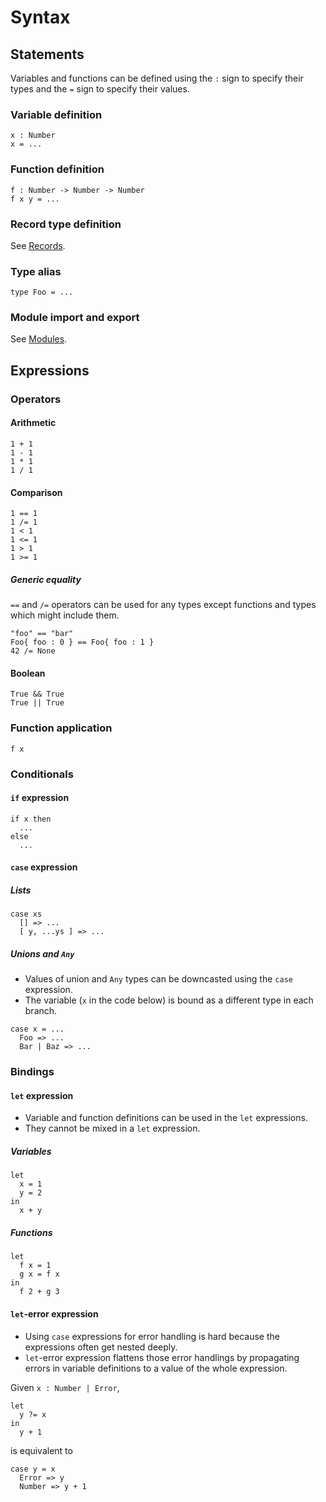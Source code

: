 # Syntax

## Statements

Variables and functions can be defined using the `:` sign to specify their types and the `=` sign to specify their values.

### Variable definition

```
x : Number
x = ...
```

### Function definition

```
f : Number -> Number -> Number
f x y = ...
```

### Record type definition

See [Records](types.md#records).

### Type alias

```
type Foo = ...
```

### Module import and export

See [Modules](modules.md).

## Expressions

### Operators

#### Arithmetic

```
1 + 1
1 - 1
1 * 1
1 / 1
```

#### Comparison

```
1 == 1
1 /= 1
1 < 1
1 <= 1
1 > 1
1 >= 1
```

##### Generic equality

`==` and `/=` operators can be used for any types except functions and types which might include them.

```
"foo" == "bar"
Foo{ foo : 0 } == Foo{ foo : 1 }
42 /= None
```

#### Boolean

```
True && True
True || True
```

### Function application

```
f x
```

### Conditionals

#### `if` expression

```
if x then
  ...
else
  ...
```

#### `case` expression

##### Lists

```
case xs
  [] => ...
  [ y, ...ys ] => ...
```

##### Unions and `Any`

- Values of union and `Any` types can be downcasted using the `case` expression.
- The variable (`x` in the code below) is bound as a different type in each branch.

```
case x = ...
  Foo => ...
  Bar | Baz => ...
```

### Bindings

#### `let` expression

- Variable and function definitions can be used in the `let` expressions.
- They cannot be mixed in a `let` expression.

##### Variables

```
let
  x = 1
  y = 2
in
  x + y
```

##### Functions

```
let
  f x = 1
  g x = f x
in
  f 2 + g 3
```

#### `let`-error expression

- Using `case` expressions for error handling is hard because the expressions often get nested deeply.
- `let`-error expression flattens those error handlings by propagating errors in variable definitions to a value of the whole expression.

Given `x : Number | Error`,

```
let
  y ?= x
in
  y + 1
```

is equivalent to

```
case y = x
  Error => y
  Number => y + 1
```
